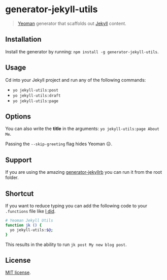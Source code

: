 # generator-jekyll-utils

> [Yeoman](http://yeoman.io) generator that scaffolds out [Jekyll](http://jekyllrb.com/) content.

## Installation

Install the generator by running: `npm install -g generator-jekyll-utils`.

## Usage

Cd into your Jekyll project and run any of the following commands:

* `yo jekyll-utils:post`
* `yo jekyll-utils:draft`
* `yo jekyll-utils:page`

## Options

You can also write the **title** in the arguments: `yo jekyll-utils:page About Me`.

Passing the `--skip-greeting` flag hides Yeoman ☹.

## Support

If you are using the amazing [generator-jekyllrb](https://github.com/robwierzbowski/generator-jekyllrb) you can run it from the root folder.

## Shortcut

If you want to reduce typing you can add the following code to your `.functions` file like [I did](https://github.com/HiroAgustin/dotfiles/commit/962c6d2e997cb317695e4111231110f98324382d).

```bash
# Yeoman Jekyll Utils
function jk () {
  yo jekyll-utils:$@;
}
```

This results in the ability to run `jk post My new blog post`.

## License

[MIT license](https://github.com/HiroAgustin/generator-jekyll-utils/blob/master/LICENSE).
